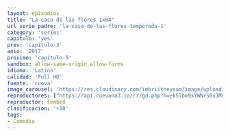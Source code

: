 ```yaml
---
layout: episodios
title: "La casa de las flores 1x04"
url_serie_padre: 'la-casa-de-las-flores-temporada-1'
category: 'series'
capitulo: 'yes'
prev: 'capitulo-3'
anio: '2017'
proximo: 'capitulo-5'
sandbox: allow-same-origin allow-forms
idioma: 'Latino'
calidad: 'Full HD'
fuente: 'cueva'
image_carousel: 'https://res.cloudinary.com/imbriitneysam/image/upload/v1546638640/casa-papel-1-poster-min.jpg'
reproductores: ["https://api.cuevana3.io/rr/gd.php?h=ek5lbm9xYWNrS0xJMVp5b21KREk0dFBLbjVkaHhkRGdrOG1jbnBpUnhhS1ZwSTFtYkpyUHJLaXNiSmlqczVuRDJhNkhvSnFQdWQrbm1xZUNySzdIdjhtU3FadVkyUT09"]
reproductor: fembed
clasificacion: '+10'
tags:
- Comedia
---
```













